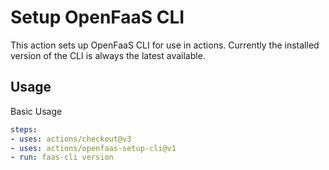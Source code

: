 # Setup OpenFaaS CLI

This action sets up OpenFaaS CLI for use in actions. Currently the installed version of the CLI is always the latest available.

## Usage

Basic Usage

```yaml
steps:
- uses: actions/checkout@v3
- uses: actions/openfaas-setup-cli@v1
- run: faas-cli version
```

